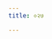 ```yaml
---
title: ०२७

---
```

<div class="js_include" url="vetAla-panchavimshatikA/020.md"  newLevelForH1="2" includeTitle="false"> </div>